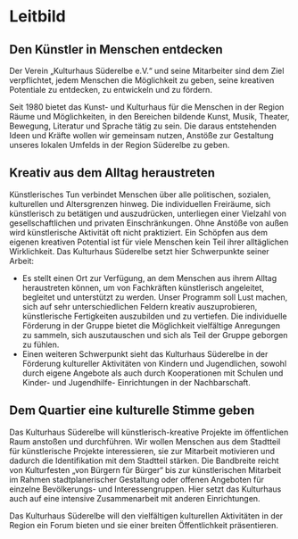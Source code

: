 # Leitbild

## Den Künstler in Menschen entdecken

Der Verein „Kulturhaus Süderelbe e.V.“ und seine Mitarbeiter sind dem
Ziel verpflichtet, jedem Menschen die Möglichkeit zu geben, seine
kreativen Potentiale zu entdecken, zu entwickeln und zu fördern.

Seit 1980 bietet das Kunst- und Kulturhaus für die Menschen in der
Region Räume und Möglichkeiten, in den Bereichen bildende Kunst, Musik,
Theater, Bewegung, Literatur und Sprache tätig zu sein. Die daraus
entstehenden Ideen und Kräfte wollen wir gemeinsam nutzen, Anstöße zur
Gestaltung unseres lokalen Umfelds in der Region Süderelbe zu geben.

## Kreativ aus dem Alltag heraustreten

Künstlerisches Tun verbindet Menschen über alle politischen, sozialen,
kulturellen und Altersgrenzen hinweg. Die individuellen Freiräume, sich
künstlerisch zu betätigen und auszudrücken, unterliegen einer Vielzahl
von gesellschaftlichen und privaten Einschränkungen. Ohne Anstöße von
außen wird künstlerische Aktivität oft nicht praktiziert. Ein Schöpfen
aus dem eigenen kreativen Potential ist für viele Menschen kein Teil
ihrer alltäglichen Wirklichkeit. Das Kulturhaus Süderelbe setzt hier
Schwerpunkte seiner Arbeit:

-   Es stellt einen Ort zur Verfügung, an dem Menschen aus ihrem Alltag
    heraustreten können, um von Fachkräften künstlerisch angeleitet,
    begleitet und unterstützt zu werden. Unser Programm soll Lust
    machen, sich auf sehr unterschiedlichen Feldern kreativ
    auszuprobieren, künstlerische Fertigkeiten auszubilden und zu
    vertiefen. Die individuelle Förderung in der Gruppe bietet die
    Möglichkeit vielfältige Anregungen zu sammeln, sich auszutauschen
    und sich als Teil der Gruppe geborgen zu fühlen.
-   Einen weiteren Schwerpunkt sieht das Kulturhaus Süderelbe in der
    Förderung kultureller Aktivitäten von Kindern und Jugendlichen,
    sowohl durch eigene Angebote als auch durch Kooperationen mit
    Schulen und Kinder- und Jugendhilfe- Einrichtungen in der
    Nachbarschaft.

## Dem Quartier eine kulturelle Stimme geben

Das Kulturhaus Süderelbe will künstlerisch-kreative Projekte im
öffentlichen Raum anstoßen und durchführen. Wir wollen Menschen aus dem
Stadtteil für künstlerische Projekte interessieren, sie zur Mitarbeit
motivieren und dadurch die Identifikation mit dem Stadtteil stärken. Die
Bandbreite reicht von Kulturfesten „von Bürgern für Bürger“ bis zur
künstlerischen Mitarbeit im Rahmen stadtplanerischer Gestaltung oder
offenen Angeboten für einzelne Bevölkerungs- und Interessengruppen. Hier
setzt das Kulturhaus auch auf eine intensive Zusammenarbeit mit anderen
Einrichtungen.

Das Kulturhaus Süderelbe will den vielfältigen kulturellen Aktivitäten
in der Region ein Forum bieten und sie einer breiten Öffentlichkeit
präsentieren.
